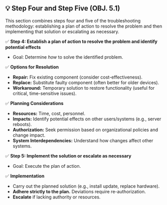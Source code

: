 ## 💡 Step Four and Step Five (OBJ. 5.1)
This section combines steps four and five of the troubleshooting methodology: establishing a plan of action to resolve the problem and then implementing that solution or escalating as necessary.

✅ **Step 4: Establish a plan of action to resolve the problem and identify potential effects**
- Goal: Determine *how* to solve the identified problem.

✅ **Options for Resolution**
- **Repair:** Fix existing component (consider cost-effectiveness).
- **Replace:** Substitute faulty component (often better for older devices).
- **Workaround:** Temporary solution to restore functionality (useful for critical, time-sensitive issues).

✅ **Planning Considerations**
- **Resources:** Time, cost, personnel.
- **Impacts:** Identify potential effects on other users/systems (e.g., server reboots).
- **Authorization:** Seek permission based on organizational policies and change impact.
- **System Interdependencies:** Understand how changes affect other systems.

✅ **Step 5: Implement the solution or escalate as necessary**
- Goal: Execute the plan of action.

✅ **Implementation**
- Carry out the planned solution (e.g., install update, replace hardware).
- **Adhere strictly to the plan.** Deviations require re-authorization.
- **Escalate** if lacking authority or resources.